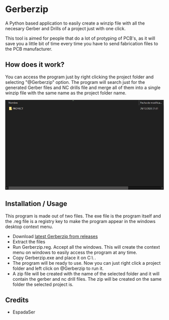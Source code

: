 # Gerberzip

A Python based application to easily create a winzip file with all the necesary Gerber and Drills of a project just with one click. 

This tool is aimed for people that do a lot of protyping of PCB's, as it will save you a little bit of time every time you have to send fabrication files to the PCB manufacturer. 

## How does it work?

You can access the program just by right clicking the project folder and selecting "@Gerberzip" option. The program will search just for the generated Gerber files and NC drills file and merge all of them into a single winzip file with the same name as the project folder name.  

![Demo](https://raw.githubusercontent.com/EspadaSer/Gerberzip/master/Gerberzip.gif)

## Installation / Usage

This program is made out of two files. The exe file is the program itself and the .reg file is a registry key to make the program appear in the windows desktop context menu. 

- Download [latest Gerberzip from releases](https://github.com/EspadaSer/Gerberzip/releases)
- Extract the files
- Run Gerberzip.reg. Accept all the windows. This will create the context menu on windows to easily access the program at any time.
- Copy Gerberzip.exe and place it on C:\ .
- The program will be ready to use. Now you can just right click a project folder and left click on @Gerberzip to run it. 
- A zip file will be created with the name of the selected folder and it will contain the gerber and nc drill files. The zip will be created on the same folder the selected project is. 

## Credits

- EspadaSer